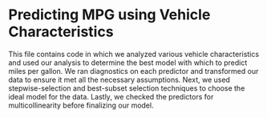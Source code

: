 # Predicting MPG using Vehicle Characteristics

This file contains code in which we analyzed various vehicle characteristics and used our analysis to determine the best model with which to predict miles per gallon. We ran diagnostics on each predictor and transformed our data to ensure it met all the necessary assumptions. Next, we used stepwise-selection and best-subset selection techniques to choose the ideal model for the data. Lastly, we checked the predictors for multicollinearity before finalizing our model.  
